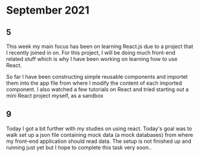 # September 2021

## 5

This week my main focus has been on learning React.js due to a project that I recently joined in on. For this project, I will be doing much front-end related stuff which is why I have been working on learning how to use React. 

So far I have been constructing simple reusable components and importet them into the app file from where I modify the content of each imported component. I also watched a few tutorials on React and tried starting out a mini React project myself, as a sandbox


## 9

Today I got a bit further with my studies on using react. Today's goal was to walk set up a json file containing mock data (a mock databases) from where my front-end application should read data. The setup is not finished up and running just yet but I hope to complete this task very soon..
